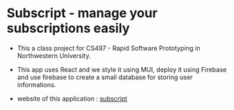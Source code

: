 # Subscript - manage your subscriptions easily

- This a class project for CS497 - Rapid Software Prototyping in Northwestern University.

- This app uses React and we style it using MUI, deploy it using Firebase and use firebase to create a small database for storing user informations.

- website of this application : [subscript](https://subscript-1aa30.web.app/)
